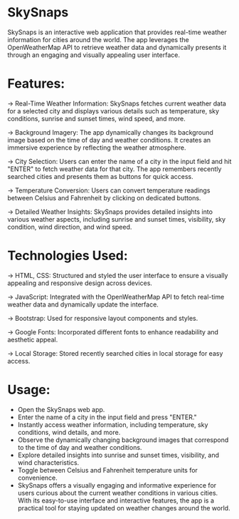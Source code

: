 # SkySnaps
SkySnaps is an interactive web application that provides real-time weather information for cities around the world. The app leverages the OpenWeatherMap API to retrieve weather data and dynamically presents it through an engaging and visually appealing user interface.

# Features:

-> Real-Time Weather Information: SkySnaps fetches current weather data for a selected city and displays various details such as temperature, sky conditions, sunrise and sunset times, wind speed, and more.

-> Background Imagery: The app dynamically changes its background image based on the time of day and weather conditions. It creates an immersive experience by reflecting the weather atmosphere.

-> City Selection: Users can enter the name of a city in the input field and hit "ENTER" to fetch weather data for that city. The app remembers recently searched cities and presents them as buttons for quick access.

-> Temperature Conversion: Users can convert temperature readings between Celsius and Fahrenheit by clicking on dedicated buttons.

-> Detailed Weather Insights: SkySnaps provides detailed insights into various weather aspects, including sunrise and sunset times, visibility, sky condition, wind direction, and wind speed.

# Technologies Used:

-> HTML, CSS: Structured and styled the user interface to ensure a visually appealing and responsive design across devices.

-> JavaScript: Integrated with the OpenWeatherMap API to fetch real-time weather data and dynamically update the interface.

-> Bootstrap: Used for responsive layout components and styles.

-> Google Fonts: Incorporated different fonts to enhance readability and aesthetic appeal.

-> Local Storage: Stored recently searched cities in local storage for easy access.

# Usage:

- Open the SkySnaps web app.
- Enter the name of a city in the input field and press "ENTER."
- Instantly access weather information, including temperature, sky conditions, wind details, and more.
- Observe the dynamically changing background images that correspond to the time of day and weather conditions.
- Explore detailed insights into sunrise and sunset times, visibility, and wind characteristics.
- Toggle between Celsius and Fahrenheit temperature units for convenience.
- SkySnaps offers a visually engaging and informative experience for users curious about the current weather conditions in various cities. With its easy-to-use interface and interactive features, the app is a practical tool for staying updated on weather changes around the world.
